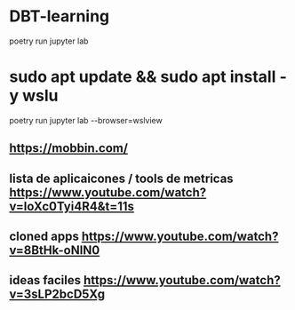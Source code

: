 # DBT-learning

poetry run jupyter lab

# sudo apt update && sudo apt install -y wslu
poetry run jupyter lab --browser=wslview

## https://mobbin.com/
## lista de aplicaicones / tools de metricas https://www.youtube.com/watch?v=loXc0Tyi4R4&t=11s
## cloned apps https://www.youtube.com/watch?v=8BtHk-oNlN0
## ideas faciles https://www.youtube.com/watch?v=3sLP2bcD5Xg